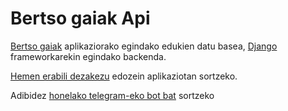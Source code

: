 # Bertso gaiak Api

[Bertso gaiak](https://github.com/Larrager/bertsogaiak) aplikaziorako egindako edukien datu basea, [Django](https://www.djangoproject.com/) frameworkarekin egindako backenda.

[Hemen erabili dezakezu](http://bertsogaiak.herokuapp.com/) edozein aplikaziotan sortzeko.

Adibidez [honelako telegram-eko bot bat](https://telegram.me/bertsogaiak) sortzeko
